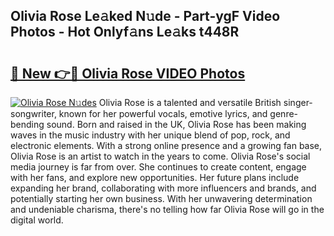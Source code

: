 ## Olivia Rose Le𝚊ked N𝚞de - Part-ygF Video Photos - Hot Onlyf𝚊ns Le𝚊ks t448R

# <h2><a href="http://ab7650.deff.icu/?id=Olivia+Rose">🔗 New 👉🔴 Olivia Rose VIDEO Photos</a></h2>

[![Olivia Rose N𝚞des](https://i.imgur.com/rIISA9y.gif)](http://ab7650.deff.icu/?id=Olivia+Rose)
Olivia Rose is a talented and versatile British singer-songwriter, known for her powerful vocals, emotive lyrics, and genre-bending sound. Born and raised in the UK, Olivia Rose has been making waves in the music industry with her unique blend of pop, rock, and electronic elements. With a strong online presence and a growing fan base, Olivia Rose is an artist to watch in the years to come. Olivia Rose's social media journey is far from over. She continues to create content, engage with her fans, and explore new opportunities. Her future plans include expanding her brand, collaborating with more influencers and brands, and potentially starting her own business. With her unwavering determination and undeniable charisma, there's no telling how far Olivia Rose will go in the digital world.
